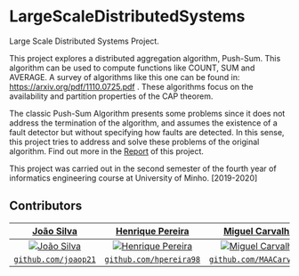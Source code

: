# LargeScaleDistributedSystems

Large Scale Distributed Systems Project.

This project explores a distributed aggregation algorithm, Push-Sum. This algorithm can be used to compute functions like COUNT, SUM and AVERAGE. A survey of algorithms like this one can be found in: https://arxiv.org/pdf/1110.0725.pdf . These algorithms focus on the availability and partition properties of the CAP theorem.

The classic Push-Sum Algorithm presents some problems since it does not address the termination of the algorithm, and assumes the existence of a fault detector but without specifying how faults are detected. In this sense, this project tries to address and solve these problems of the original algorithm. Find out more in the [Report](https://github.com/joaop21/Decentralized-Aggregation/blob/master/SDLE_TP_Grupo_10.pdf) of this project.

This project was carried out in the second semester of the fourth year of informatics engineering course at University of Minho. [2019-2020]

## Contributors
| <a href="https://github.com/joaop21" target="_blank">**João Silva**</a> | <a href="https://github.com/hpereira98" target="_blank">**Henrique Pereira**</a> | <a href="https://github.com/MAACarvalho" target="_blank">**Miguel Carvalho**</a> |
| :---: | :---: | :---:|
| [![João Silva](https://avatars1.githubusercontent.com/u/36553777?s=200)](https://github.com/joaop21) | [![Henrique Pereira](https://avatars2.githubusercontent.com/u/22550332?s=200)](https://github.com/hpereira98) | [![Miguel Carvalho](https://avatars0.githubusercontent.com/u/25797331?s=200)](https://github.com/MAACarvalho) |
| <a href="https://github.com/joaop21" target="_blank">`github.com/joaop21`</a> | <a href="https://github.com/hpereira98" target="_blank">`github.com/hpereira98`</a> | <a href="https://github.com/MAACarvalho" target="_blank">`github.com/MAACarvalho`</a> |
